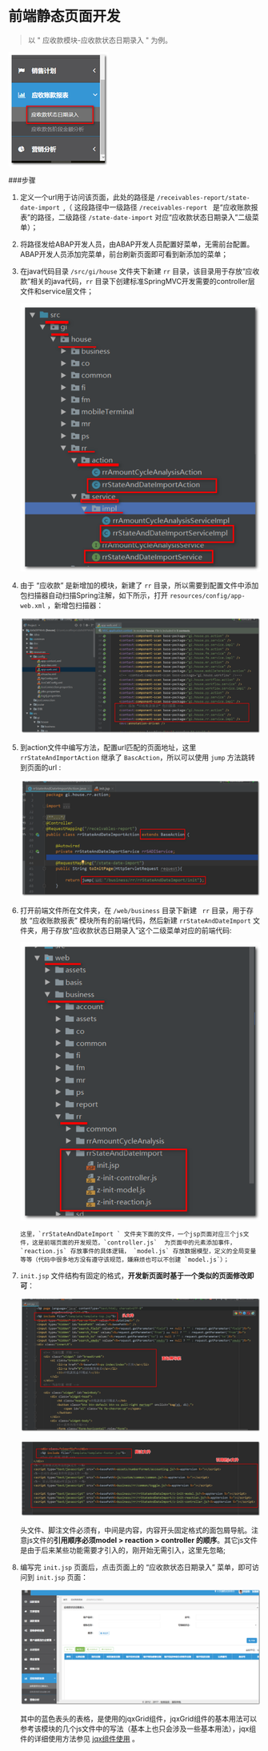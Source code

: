 # 前端静态页面开发

> 以 " 应收款模块-应收款状态日期录入 " 为例。

  ![pic1](../images/createPage-pic1.png)



###步骤

1. 定义一个url用于访问该页面，此处的路径是 `/receivables-report/state-date-import `,（ 这段路径中一级路径 `/receivables-report ` 是“应收账款报表”的路径，二级路径 `/state-date-import` 对应“应收款状态日期录入”二级菜单）；

2. 将路径发给ABAP开发人员，由ABAP开发人员配置好菜单，无需前台配置。ABAP开发人员添加完菜单，前台刷新页面即可看到新添加的菜单；

3. 在java代码目录 `/src/gi/house` 文件夹下新建 `rr` 目录，该目录用于存放“应收款”相关的java代码，`rr` 目录下创建标准SpringMVC开发需要的controller层文件和service层文件；

   ![pic-2](../images/createPage-pic2.png)

4. 由于 “应收款” 是新增加的模块，新建了 `rr` 目录，所以需要到配置文件中添加包扫描器自动扫描Spring注解，如下所示，打开 `resources/config/app-web.xml` ，新增包扫描器： 

      ![pic-3](../images/createPage-pic3.png)

5. 到action文件中编写方法，配置url匹配的页面地址，这里 `rrStateAndImportAction` 继承了 `BascAction`，所以可以使用 `jump` 方法跳转到页面的url :

      ![pic-4](../images/createPage-pic4.png)

6. 打开前端文件所在文件夹，在 `/web/business` 目录下新建 ` rr` 目录，用于存放 “应收账款报表” 模块所有的前端代码，然后新建 `rrStateAndDateImport` 文件夹，用于存放“应收款状态日期录入”这个二级菜单对应的前端代码:

      ![pic-5](../images/createPage-pic5.png)

       这里，`rrStateAndDateImport ` 文件夹下面的文件，一个jsp页面对应三个js文件，这是前端页面的开发规范，`controller.js`  为页面中的元素添加事件，`reaction.js` 存放事件的具体逻辑， `model.js` 存放数据模型，定义的全局变量等等（代码中很多地方没有遵守该规范，嫌麻烦也可以不创建 `model.js`）；

7. `init.jsp` 文件结构有固定的格式，**开发新页面时基于一个类似的页面修改即可**：

      ![pic-6](../images/createPage-pic6.png)

      ![pic-7](../images/createPage-pic7.png)

      头文件、脚注文件必须有，中间是内容，内容开头固定格式的面包屑导航。注意js文件的**引用顺序必须model > reaction > controller 的顺序**。其它js文件是由于后来某些功能需要才引入的，刚开始无需引入，这里先忽略;

8. 编写完 `init.jsp` 页面后，点击页面上的 “应收款状态日期录入” 菜单，即可访问到 `init.jsp` 页面： 

      ![pic-8](../images/createPage-pic8.png)

      其中的蓝色表头的表格，是使用的jqxGrid组件，jqxGrid组件的基本用法可以参考该模块的几个js文件中的写法（基本上也只会涉及一些基本用法），jqx组件的详细使用方法参见 [jqx组件使用](../others/jqx.md) 。 
